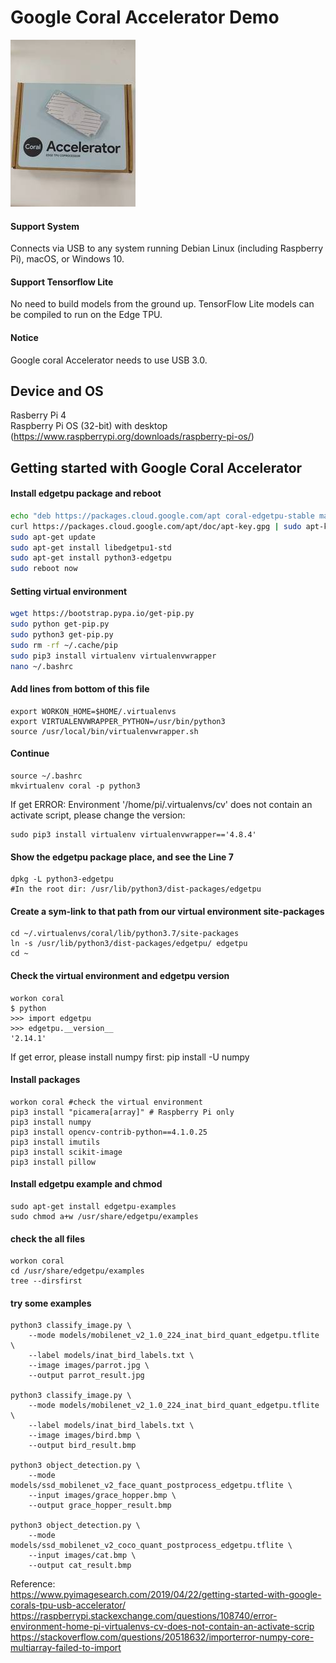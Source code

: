 # Google Coral Accelerator Demo  
![image](https://github.com/allen050883/Deeplearning/blob/master/google_coral_demo/google_coral_resize.jpg)  
#### Support System
Connects via USB to any system running Debian Linux (including Raspberry Pi), macOS, or Windows 10.  
#### Support Tensorflow Lite  
No need to build models from the ground up. TensorFlow Lite models can be compiled to run on the Edge TPU.  
#### Notice  
Google coral Accelerator needs to use USB 3.0.  
  
  
## Device and OS  
Rasberry Pi 4  
Raspberry Pi OS (32-bit) with desktop (https://www.raspberrypi.org/downloads/raspberry-pi-os/)  
  
## Getting started with Google Coral Accelerator  
#### Install edgetpu package and reboot  
```bash
echo "deb https://packages.cloud.google.com/apt coral-edgetpu-stable main" | sudo tee /etc/apt/sources.list.d/coral-edgetpu.list
curl https://packages.cloud.google.com/apt/doc/apt-key.gpg | sudo apt-key add -
sudo apt-get update
sudo apt-get install libedgetpu1-std
sudo apt-get install python3-edgetpu
sudo reboot now
```
#### Setting virtual environment  
```bash
wget https://bootstrap.pypa.io/get-pip.py
sudo python get-pip.py
sudo python3 get-pip.py
sudo rm -rf ~/.cache/pip
sudo pip3 install virtualenv virtualenvwrapper
nano ~/.bashrc
```
#### Add lines from bottom of this file
```
export WORKON_HOME=$HOME/.virtualenvs
export VIRTUALENVWRAPPER_PYTHON=/usr/bin/python3
source /usr/local/bin/virtualenvwrapper.sh
```
#### Continue  
```
source ~/.bashrc
mkvirtualenv coral -p python3
```
If get ERROR: Environment '/home/pi/.virtualenvs/cv' does not contain an activate script, please change the version:  
```
sudo pip3 install virtualenv virtualenvwrapper=='4.8.4'
```
#### Show the edgetpu package place, and see the Line 7
```
dpkg -L python3-edgetpu
#In the root dir: /usr/lib/python3/dist-packages/edgetpu
```
#### Create a sym-link to that path from our virtual environment site-packages  
```
cd ~/.virtualenvs/coral/lib/python3.7/site-packages
ln -s /usr/lib/python3/dist-packages/edgetpu/ edgetpu
cd ~
```
#### Check the virtual environment and edgetpu version  
```
workon coral
$ python
>>> import edgetpu
>>> edgetpu.__version__
'2.14.1'
```
If get error, please install numpy first: pip install -U numpy  
#### Install packages
```
workon coral #check the virtual environment
pip3 install "picamera[array]" # Raspberry Pi only
pip3 install numpy
pip3 install opencv-contrib-python==4.1.0.25
pip3 install imutils
pip3 install scikit-image
pip3 install pillow
```
#### Install edgetpu example and chmod
```
sudo apt-get install edgetpu-examples
sudo chmod a+w /usr/share/edgetpu/examples
```
#### check the all files  
```
workon coral
cd /usr/share/edgetpu/examples
tree --dirsfirst
```
#### try some examples  
```
python3 classify_image.py \
	--mode models/mobilenet_v2_1.0_224_inat_bird_quant_edgetpu.tflite \
	--label models/inat_bird_labels.txt \
	--image images/parrot.jpg \
	--output parrot_result.jpg
	
python3 classify_image.py \
	--mode models/mobilenet_v2_1.0_224_inat_bird_quant_edgetpu.tflite \
	--label models/inat_bird_labels.txt \
	--image images/bird.bmp \
	--output bird_result.bmp

python3 object_detection.py \
	--mode models/ssd_mobilenet_v2_face_quant_postprocess_edgetpu.tflite \
	--input images/grace_hopper.bmp \
	--output grace_hopper_result.bmp
	
python3 object_detection.py \
	--mode models/ssd_mobilenet_v2_coco_quant_postprocess_edgetpu.tflite \
	--input images/cat.bmp \
	--output cat_result.bmp
```
Reference:  
https://www.pyimagesearch.com/2019/04/22/getting-started-with-google-corals-tpu-usb-accelerator/  
https://raspberrypi.stackexchange.com/questions/108740/error-environment-home-pi-virtualenvs-cv-does-not-contain-an-activate-scrip 
https://stackoverflow.com/questions/20518632/importerror-numpy-core-multiarray-failed-to-import  
